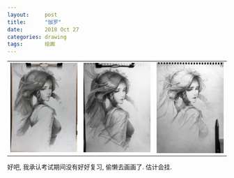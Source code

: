 ```yaml
---
layout:     post
title:      "伽罗"
date:       2018 Oct 27
categories: drawing
tags:       绘画
---
```


<!--excerpt-->

<table>
<tr>

<td style="background: none; width: 33.33%">
<a href="/post-res/jialuo/jialuo-04.jpg" target="_blank">
<img src="/post-res/jialuo/jialuo-04-small.jpg" />
</a>
</td>

<td style="background: none; width: 33.33%">
<a href="/post-res/jialuo/jialuo-dark.jpg" target="_blank">
<img src="/post-res/jialuo/jialuo-dark-small.jpg" />
</a>
</td>

<td style="background: none; width: 33.33%">
<a href="/post-res/jialuo/jialuo.jpg" target="_blank">
<img style="width:100%;" src="/post-res/jialuo/jialuo-small.jpg" />
</a>
</td>

</tr>
</table>


好吧, 我承认考试期间没有好好复习, 偷懒去画画了. 估计会挂.

<!--more-->
